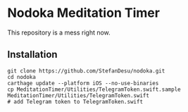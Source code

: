 # Nodoka Meditation Timer

This repository is a mess right now.

## Installation

```
git clone https://github.com/StefanDesu/nodoka.git
cd nodoka
carthage update --platform iOS --no-use-binaries
cp MeditationTimer/Utilities/TelegramToken.swift.sample MeditationTimer/Utilities/TelegramToken.swift
# add Telegram token to TelegramToken.swift
```
